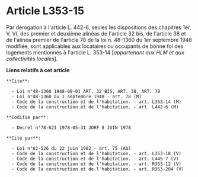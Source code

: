 # Article L353-15

Par dérogation à l'article L. 442-6, seules les dispositions des chapitres 1er, V, VI, des premier et deuxième alinéas de
l'article 32 bis, de l'article 38 et de l'alinéa premier de l'article 78 de la loi n. 48-1360 du 1er septembre 1948 modifiée,
sont applicables aux locataires ou occupants de bonne foi des logements mentionnés à l'article L. 353-14 [*appartenant aux
HLM et aux collectivités locales*].

**Liens relatifs à cet article**

	**Cite**:

	  - Loi n°48-1360 1948-09-01 ART. 32 BIS, ART. 38, ART. 78
	  - Loi n°48-1360 du 1 septembre 1948 - art. 78 (M)
	  - Code de la construction et de l'habitation. - art. L353-14 (M)
	  - Code de la construction et de l'habitation. - art. L442-6 (M)

	**Codifié par**:

	  - Décret n°78-621 1978-05-31 JORF 8 JUIN 1978

	**Cité par**:

	  - Loi n°82-526 du 22 juin 1982 - art. 75 (Ab)
	  - Code de la construction et de l'habitation. - art. L353-18 (V)
	  - Code de la construction et de l'habitation. - art. L445-7 (V)
	  - Code de la construction et de l'habitation. - art. R353-12 (V)
	  - Code de la construction et de l'habitation. - art. R353-204 (V)
